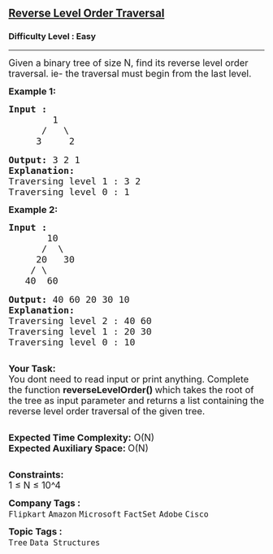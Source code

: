 <h2><a href="https://www.geeksforgeeks.org/problems/reverse-level-order-traversal/1?page=6&difficulty=Easy&sortBy=submissions">Reverse Level Order Traversal</a></h2><h3>Difficulty Level : Easy</h3><hr><div class="problems_problem_content__Xm_eO"><p><span style="font-size:18px">Given a binary tree of size N, find its reverse level order traversal. ie- the traversal must begin from the last level. </span></p>

<p><span style="font-size:18px"><strong>Example 1:</strong></span></p>

<pre><span style="font-size:18px"><strong>Input :</strong>
        1
      /   \
     3     2</span>

<span style="font-size:18px"><strong>Output:</strong> 3 2 1
<strong>Explanation:</strong>
Traversing level 1 : 3 2
Traversing level 0 : 1</span></pre>

<p><span style="font-size:18px"><strong>Example 2:</strong></span></p>

<pre><span style="font-size:18px"><strong>Input :</strong>
       10
      /  \
     20   30
    / \ 
   40  60</span>

<span style="font-size:18px"><strong>Output: </strong>40 60 20 30 10
<strong>Explanation:</strong>
Traversing level 2 : 40 60
Traversing level 1 : 20 30
Traversing level 0 : 10</span></pre>

<p><br>
<span style="font-size:18px"><strong>Your Task:&nbsp; </strong><br>
You dont need to read input or print anything. Complete the function <strong>reverseLevelOrder() </strong>which takes the root of the tree as input parameter and returns a list containing the reverse level order traversal of the given tree.</span></p>

<p><br>
<span style="font-size:18px"><strong>Expected Time Complexity:</strong> O(N)<br>
<strong>Expected Auxiliary Space: </strong>O(N)</span></p>

<p><br>
<span style="font-size:18px"><strong>Constraints:</strong><br>
1 ≤ N ≤ 10^4</span></p>
</div><p><span style=font-size:18px><strong>Company Tags : </strong><br><code>Flipkart</code>&nbsp;<code>Amazon</code>&nbsp;<code>Microsoft</code>&nbsp;<code>FactSet</code>&nbsp;<code>Adobe</code>&nbsp;<code>Cisco</code>&nbsp;<br><p><span style=font-size:18px><strong>Topic Tags : </strong><br><code>Tree</code>&nbsp;<code>Data Structures</code>&nbsp;